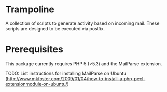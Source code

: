 # Trampoline
A collection of scripts to generate activity based on incoming mail. These scripts are designed to be executed via postfix.

# Prerequisites
This package currently requires PHP 5 (>5.3) and the MailParse extension.

TODO: List instructions for installing MailParse on Ubuntu (http://www.mkfoster.com/2009/01/04/how-to-install-a-php-pecl-extensionmodule-on-ubuntu/)